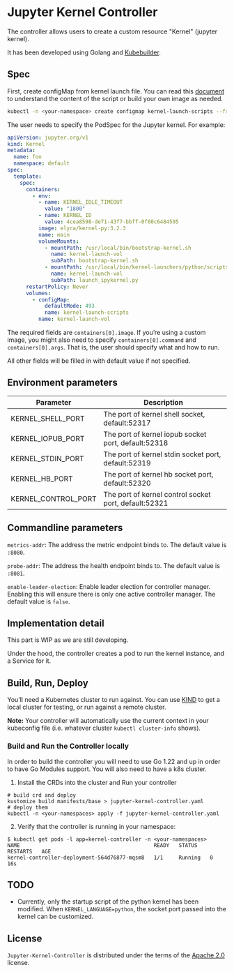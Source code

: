 # Jupyter Kernel Controller

The controller allows users to create a custom resource "Kernel" (jupyter kernel).

It has been developed using Golang and [Kubebuilder](https://book.kubebuilder.io/quick-start.html).

## Spec

First, create configMap from kernel launch file. You can read this [document](./kernel_launch/README.md) to understand the content of the script or build your own image as needed.

```sh
kubectl -n <your-namespace> create configmap kernel-launch-scripts --from-file=kernel_launch/bootstrap-kernel.sh --from-file=kernel_launch/launch_ipykernel.py
```

The user needs to specify the PodSpec for the Jupyter kernel. For example:

```yaml
apiVersion: jupyter.org/v1
kind: Kernel
metadata:
  name: foo
  namespace: default
spec:
  template:
    spec:
      containers:
        - env:
          - name: KERNEL_IDLE_TIMEOUT
            value: "1800"
          - name: KERNEL_ID
            value: 4cea8598-de71-43f7-bbff-0f60c6484595
          image: elyra/kernel-py:3.2.3
          name: main
          volumeMounts:
            - mountPath: /usr/local/bin/bootstrap-kernel.sh
              name: kernel-launch-vol
              subPath: bootstrap-kernel.sh
            - mountPath: /usr/local/bin/kernel-launchers/python/scripts/launch_ipykernel.py
              name: kernel-launch-vol
              subPath: launch_ipykernel.py
      restartPolicy: Never
      volumes:
        - configMap:
            defaultMode: 493
            name: kernel-launch-scripts
          name: kernel-launch-vol
```

The required fields are `containers[0].image`. If you’re using a custom image, you might also need to specify `containers[0].command` and `containers[0].args`. That is, the user should specify what and how to run.

All other fields will be filled in with default value if not specified.

## Environment parameters

| Parameter           | Description                                           |
| ------------------- | ----------------------------------------------------- |
| KERNEL_SHELL_PORT   | The port of kernel shell socket, default:52317        |
| KERNEL_IOPUB_PORT   | The port of kernel iopub socket port, default:52318   |
| KERNEL_STDIN_PORT   | The port of kernel stdin socket port, default:52319   |
| KERNEL_HB_PORT      | The port of kernel hb socket port, default:52320      |
| KERNEL_CONTROL_PORT | The port of kernel control socket port, default:52321 |

## Commandline parameters

`metrics-addr`: The address the metric endpoint binds to. The default value is `:8080`.

`probe-addr`: The address the health endpoint binds to. The default value is `:8081`.

`enable-leader-election`: Enable leader election for controller manager. Enabling this will ensure there is only one
active controller manager. The default value is `false`.

## Implementation detail

This part is WIP as we are still developing.

Under the hood, the controller creates a pod to run the kernel instance, and a Service for it.

## Build, Run, Deploy

You’ll need a Kubernetes cluster to run against. You can use [KIND](https://sigs.k8s.io/kind) to get a local cluster for
testing, or run against a remote cluster.

**Note:** Your controller will automatically use the current context in your kubeconfig file (i.e. whatever
cluster `kubectl cluster-info` shows).

### Build and Run the Controller locally

In order to build the controller you will need to use Go 1.22 and up in order to have Go Modules support. You will also
need to have a k8s cluster.

1. Install the CRDs into the cluster and Run your controller

```shell
# build crd and deploy
kustomize build manifests/base > jupyter-kernel-controller.yaml
# deploy them
kubectl -n <your-namespaces> apply -f jupyter-kernel-controller.yaml
```

2. Verify that the controller is running in your namespace:

```
$ kubectl get pods -l app=kernel-controller -n <your-namespaces>
NAME                                           READY   STATUS    RESTARTS   AGE
kernel-controller-deployment-564d76877-mqsm8   1/1     Running   0          16s
```

## TODO

- Currently, only the startup script of the python kernel has been modified. When `KERNEL_LANGUAGE=python`, the socket
  port passed into the kernel can be customized.

## License

`Jupyter-Kernel-Controller` is distributed under the terms of the [Apache 2.0](https://spdx.org/licenses/Apache-2.0.html) license.
